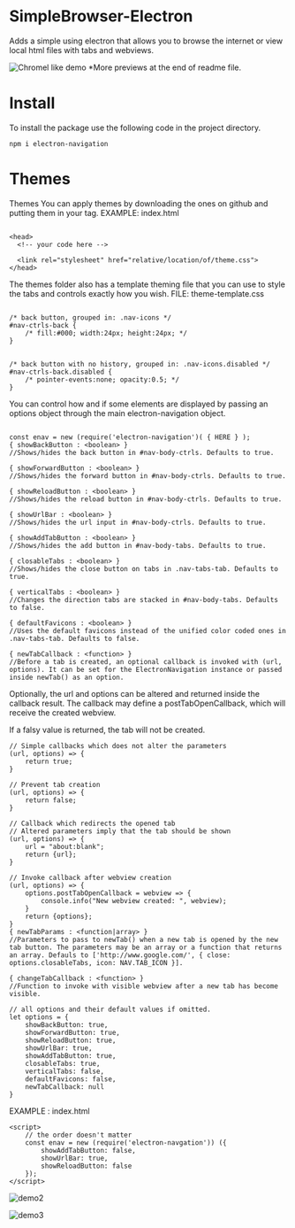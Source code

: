 # SimpleBrowser-Electron
Adds a simple using electron that allows you to browse the internet or view local html files with tabs and webviews.

![Chromel like demo](https://raw.githubusercontent.com/ohheyitskartik/SimpleBrowser-Electron/master/previews/in-action.gif)
*More previews at the end of readme file.

# Install
To install the package use the following code in the project directory.
``` 
npm i electron-navigation 
```

# Themes 
Themes
You can apply themes by downloading the ones on github and putting them in your <head> tag.
EXAMPLE: index.html
```
  
<head>
  <!-- your code here -->
    
  <link rel="stylesheet" href="relative/location/of/theme.css">
</head>

```

The themes folder also has a template theming file that you can use to style the tabs and controls exactly how you wish.
FILE: theme-template.css

```

/* back button, grouped in: .nav-icons */
#nav-ctrls-back {
    /* fill:#000; width:24px; height:24px; */
}


/* back button with no history, grouped in: .nav-icons.disabled */
#nav-ctrls-back.disabled {
    /* pointer-events:none; opacity:0.5; */
}
```

You can control how and if some elements are displayed by passing an options object through the main electron-navigation object.
```

const enav = new (require('electron-navigation')( { HERE } );
{ showBackButton : <boolean> }
//Shows/hides the back button in #nav-body-ctrls. Defaults to true.

{ showForwardButton : <boolean> }
//Shows/hides the forward button in #nav-body-ctrls. Defaults to true.

{ showReloadButton : <boolean> }
//Shows/hides the reload button in #nav-body-ctrls. Defaults to true.

{ showUrlBar : <boolean> }
//Shows/hides the url input in #nav-body-ctrls. Defaults to true.

{ showAddTabButton : <boolean> }
//Shows/hides the add button in #nav-body-tabs. Defaults to true.

{ closableTabs : <boolean> }
//Shows/hides the close button on tabs in .nav-tabs-tab. Defaults to true.

{ verticalTabs : <boolean> }
//Changes the direction tabs are stacked in #nav-body-tabs. Defaults to false.

{ defaultFavicons : <boolean> }
//Uses the default favicons instead of the unified color coded ones in .nav-tabs-tab. Defaults to false.

{ newTabCallback : <function> }
//Before a tab is created, an optional callback is invoked with (url, options). It can be set for the ElectronNavigation instance or passed inside newTab() as an option.
```

Optionally, the url and options can be altered and returned inside the callback result. The callback may define a postTabOpenCallback, which will receive the created webview.

If a falsy value is returned, the tab will not be created.

```
// Simple callbacks which does not alter the parameters
(url, options) => {
    return true;
}

// Prevent tab creation
(url, options) => {
    return false;
}

// Callback which redirects the opened tab
// Altered parameters imply that the tab should be shown
(url, options) => {
    url = "about:blank";
    return {url};
}

// Invoke callback after webview creation
(url, options) => {
    options.postTabOpenCallback = webview => {
        console.info("New webview created: ", webview);
    }
    return {options};
}
{ newTabParams : <function|array> }
//Parameters to pass to newTab() when a new tab is opened by the new tab button. The parameters may be an array or a function that returns an array. Defauls to ['http://www.google.com/', { close: options.closableTabs, icon: NAV.TAB_ICON }].

{ changeTabCallback : <function> }
//Function to invoke with visible webview after a new tab has become visible.

// all options and their default values if omitted.
let options = {
    showBackButton: true,
    showForwardButton: true,
    showReloadButton: true,
    showUrlBar: true,
    showAddTabButton: true,
    closableTabs: true,
    verticalTabs: false,
    defaultFavicons: false,
    newTabCallback: null
}
```
EXAMPLE : index.html
```
<script>    
    // the order doesn't matter    
    const enav = new (require('electron-navgation')) ({
        showAddTabButton: false,
        showUrlBar: true,
        showReloadButton: false
    });    
</script>
```
![demo2](https://raw.githubusercontent.com/ohheyitskartik/SimpleBrowser-Electron/master/previews/light-theme.PNG)

![demo3](https://raw.githubusercontent.com/ohheyitskartik/SimpleBrowser-Electron/master/previews/chrome-theme.png)
